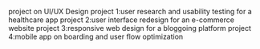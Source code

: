 project on UI/UX Design 
project 1:user research and usability testing for a healthcare app
project 2:user interface redesign for an e-commerce website
project 3:responsive web design for a bloggoing platform
project 4:mobile app on boarding and user flow optimization
